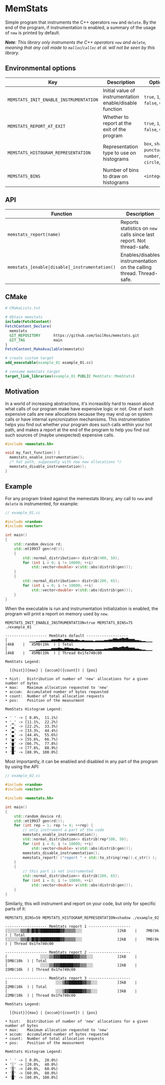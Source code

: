 # MemStats

Simple program that instruments the C++ operators `new` and `delete`. By the end of the program, if instrumentation is enabled, a summary of the usage of `new` is printed by default.

_**Note**: This library only instruments the C++ operators `new` and `delete`, meaning that any call made to `malloc`/`calloc` et al. will not be seen by this library._

## Environmental options

| Key                                   | Description                                              | Options                                                     | Default   |
| ------------------------------------- | -------------------------------------------------------- | ----------------------------------------------------------- | --------- |
| `MEMSTATS_INIT_ENABLE_INSTRUMENTATION`| Initial value of instrumentation enable/disable function | `true`, `1`, `false`, `0`                                  | `false`   |
| `MEMSTATS_REPORT_AT_EXIT`             | Whether to report at the exit of the program             | `true`, `1`, `false`, `0`                                  | `true`    |
| `MEMSTATS_HISTOGRAM_REPRESENTATION`   | Representation type to use on histograms                 | `box`, `shadow`, `punctuation`, `number`, `circle`, `wire`  | `box`     |
| `MEMSTATS_BINS`                       | Number of bins to draw on histograms                     | `<integer>`                                                 | `15`      |

## API

| Function                                          | Description                                                           |
| ------------------------------------------------- | --------------------------------------------------------------------- |
| `memstats_report(name)`                          | Reports statistics on `new` calls since last report. Not thread-safe. |
| `memstats_[enable\|disable]_instrumentation()`   | Enables/disables instrumentation on the calling thread. Thread-safe.  |


## CMake

```cmake
# CMakeLists.txt

# Obtain memstats
include(FetchContent)
FetchContent_Declare(
  memstats
  GIT_REPOSITORY      https://github.com/SoilRos/memstats.git
  GIT_TAG             main
)
FetchContent_MakeAvailable(memstats)

# create custom target
add_executable(example_01 example_01.cc)

# consume memstats target
target_link_libraries(example_01 PUBLIC MemStats::MemStats)
```

## Motivation

In a world of increasing abstractions, it's increasibly hard to reason about what calls of our program make have expensive logic or not. One of such expensive calls are new allocations because they may end up on system calls or have internal syncronization mechanisims.
This instrumentation helps you find out whether your program does such calls within your hot path, and makes a report at the end of the program to help you find out such sources of (maybe unexpected) expensive calls.

```c++
#include <memstats.hh>

void my_fast_function() {
  memstats_enable_instrumentation();
  /* hot path, supposedly with now new allocations */
  memstats_disable_instrumentation();
}
```

## Example

For any program linked against the memestats library, any call to `new` and `delete` is instrumented, for example:

```c++
// example_01.cc

#include <random>
#include <vector>

int main()
{
    std::random_device rd;
    std::mt19937 gen(rd());
    {
        std::normal_distribution<> distrib(400, 50);
        for (int i = 0; i != 10000; ++i)
            std::vector<double> v(std::abs(distrib(gen)));
    }
    {
        std::normal_distribution<> distrib(200, 65);
        for (int i = 0; i != 10000; ++i)
            std::vector<double> v(std::abs(distrib(gen)));
    }
}
```

When the executable is run and instrumentation initialization is enabled, the program will print a report on memory used by `new`.

```log
MEMSTATS_INIT_ENABLE_INSTRUMENTATION=true MEMSTATS_BINS=75 ./example_01

------------------- MemStats default -------------------
[          ▁▁▁▂▂▃▃▃▃▃▅▅▅▆▅▄▆▆▅▅▄▅▄▃▄▃▃▃▃▂▃▃▃▃▄▄▅▅▇▇▆▇█▇█▆▆▆▄▄▃▂▂▁▁▁         ]4kB    |   45MB(19k  ) | Total
[          ▁▁▁▂▂▃▃▃▃▃▅▅▅▆▅▄▆▆▅▅▄▅▄▃▄▃▃▃▃▂▃▃▃▃▄▄▅▅▇▇▆▇█▇█▆▆▆▄▄▃▂▂▁▁▁         ]4kB    |   45MB(19k  ) | Thread 0x1fe740c00

MemStats Legend:

  [{hist}]{max} | {accum}({count}) | {pos}

• hist:   Distribution of number of 'new' allocations for a given number of bytes
• max:    Maximum allocation requested to 'new'
• accum:  Accumulated number of bytes requested
• count:  Number of total allocation requests
• pos:    Position of the measurment

MemStats Histogram Legend:

• ' ' -> [ 0.0%,  11.1%)
• '▁' -> [11.1%,  22.2%)
• '▂' -> [22.2%,  33.3%)
• '▃' -> [33.3%,  44.4%)
• '▄' -> [44.4%,  55.6%)
• '▅' -> [55.6%,  66.7%)
• '▆' -> [66.7%,  77.8%)
• '▇' -> [77.8%,  88.9%)
• '█' -> [88.9%, 100.0%]
```

Most importantly, it can be enabled and disabled in any part of the program by using the API:


```c++
// example_02.cc

#include <random>
#include <vector>

#include <memstats.hh>

int main()
{
    std::random_device rd;
    std::mt19937 gen(rd());
    for (int rep = 1; rep != 4; ++rep) {
        // only instrument a part of the code
        memstats_enable_instrumentation();
        std::normal_distribution<> distrib(rep*100, 50);
        for (int i = 0; i != 10000; ++i)
            std::vector<double> v(std::abs(distrib(gen)));
        memstats_disable_instrumentation();
        memstats_report( ("report " + std::to_string(rep)).c_str() );
    }
    {
        // this part is not instrumented
        std::normal_distribution<> distrib(200, 65);
        for (int i = 0; i != 10000; ++i)
            std::vector<double> v(std::abs(distrib(gen)));
    }
}
```

Similarly, this will instrument and report on your code, but only for specific parts of it:

```log
MEMSTATS_BINS=50 MEMSTATS_HISTOGRAM_REPRESENTATION=shadow ./example_02

------------------- MemStats report 1 -------------------
[░░░░░░▒▒▒▓▒█▓█▓█████████▓▓▒▒▒▒▒░░░                ]2kB    |    7MB(9k   ) | Total
[░░░░░░▒▒▒▓▒█▓█▓█████████▓▓▒▒▒▒▒░░░                ]2kB    |    7MB(9k   ) | Thread 0x1fe740c00

------------------- MemStats report 2 -------------------
[               ░░░░▒▒▓▓▓██████▓▓▓▒▒▒░░░           ]2kB    |   15MB(10k  ) | Total
[               ░░░░▒▒▓▓▓██████▓▓▓▒▒▒░░░           ]2kB    |   15MB(10k  ) | Thread 0x1fe740c00

------------------- MemStats report 3 -------------------
[                      ░░░▒▓▓██████▓▓▒▒░░░         ]3kB    |   22MB(10k  ) | Total
[                      ░░░▒▓▓██████▓▓▒▒░░░         ]3kB    |   22MB(10k  ) | Thread 0x1fe740c00

MemStats Legend:

  [{hist}]{max} | {accum}({count}) | {pos}

• hist:   Distribution of number of 'new' allocations for a given number of bytes
• max:    Maximum allocation requested to 'new'
• accum:  Accumulated number of bytes requested
• count:  Number of total allocation requests
• pos:    Position of the measurment

MemStats Histogram Legend:

• ' ' -> [ 0.0%,  20.0%)
• '░' -> [20.0%,  40.0%)
• '▒' -> [40.0%,  60.0%)
• '▓' -> [60.0%,  80.0%)
• '█' -> [80.0%, 100.0%]
```
